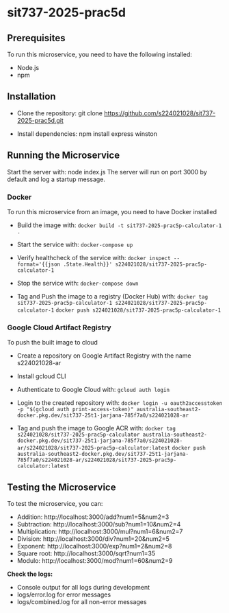 # sit737-2025-prac5d

## Prerequisites
To run this microservice, you need to have the following installed:
- Node.js
- npm

## Installation
- Clone the repository:
git clone https://github.com/s224021028/sit737-2025-prac5d.git

- Install dependencies:
npm install express winston

## Running the Microservice
Start the server with:
node index.js
The server will run on port 3000 by default and log a startup message.

### Docker
To run this microservice from an image, you need to have Docker installed

- Build the image with:
```docker build -t sit737-2025-prac5p-calculator-1 .```

- Start the service with:
```docker-compose up```

- Verify healthcheck of the service with:
```docker inspect --format='{{json .State.Health}}' s224021028/sit737-2025-prac5p-calculator-1```

- Stop the service with:
```docker-compose down```

- Tag and Push the image to a registry (Docker Hub) with:
```docker tag sit737-2025-prac5p-calculator-1 s224021028/sit737-2025-prac5p-calculator-1```
```docker push s224021028/sit737-2025-prac5p-calculator-1```

### Google Cloud Artifact Registry
To push the built image to cloud

- Create a repository on Google Artifact Registry with the name s224021028-ar
- Install gcloud CLI

- Authenticate to Google Cloud with:
```gcloud auth login```

- Login to the created repository with:
```docker login -u oauth2accesstoken -p "$(gcloud auth print-access-token)" australia-southeast2-docker.pkg.dev/sit737-25t1-jarjana-785f7a0/s224021028-ar```

- Tag and push the image to Google ACR with:
```docker tag s224021028/sit737-2025-prac5p-calculator australia-southeast2-docker.pkg.dev/sit737-25t1-jarjana-785f7a0/s224021028-ar/s224021028/sit737-2025-prac5p-calculator:latest```
```docker push australia-southeast2-docker.pkg.dev/sit737-25t1-jarjana-785f7a0/s224021028-ar/s224021028/sit737-2025-prac5p-calculator:latest```

## Testing the Microservice
To test the microservice, you can:

- Addition: http://localhost:3000/add?num1=5&num2=3
- Subtraction: http://localhost:3000/sub?num1=10&num2=4
- Multiplication: http://localhost:3000/mul?num1=6&num2=7
- Division: http://localhost:3000/div?num1=20&num2=5
- Exponent: http://localhost:3000/exp?num1=2&num2=8
- Square root: http://localhost:3000/sqrt?num1=35
- Modulo: http://localhost:3000/mod?num1=60&num2=9

<b>Check the logs:</b>

- Console output for all logs during development
- logs/error.log for error messages
- logs/combined.log for all non-error messages

